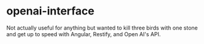 # openai-interface
Not actually useful for anything but wanted to kill three birds with one stone and get up to speed with Angular, Restify, and Open AI's API.
